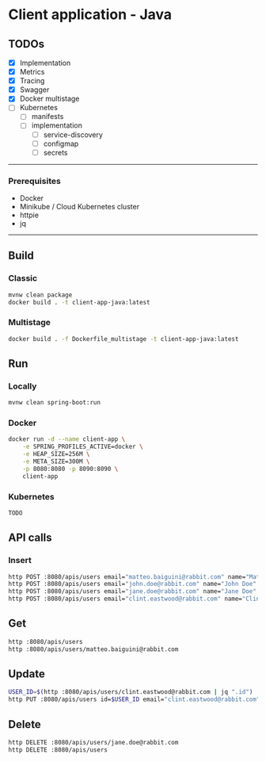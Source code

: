 
# Client application - Java

## TODOs

- [x] Implementation
- [x] Metrics
- [x] Tracing
- [x] Swagger
- [x] Docker multistage
- [ ] Kubernetes
	- [ ] manifests
	- [ ] implementation
		- [ ] service-discovery
		- [ ] configmap
		- [ ] secrets

---

### Prerequisites
* Docker
* Minikube / Cloud Kubernetes cluster
* httpie
* jq

---

## Build

### Classic
```bash
mvnw clean package
docker build . -t client-app-java:latest
```

### Multistage
```bash
docker build . -f Dockerfile_multistage -t client-app-java:latest
```

## Run

### Locally
```bash
mvnw clean spring-boot:run
```

### Docker
```bash
docker run -d --name client-app \
	-e SPRING_PROFILES_ACTIVE=docker \
	-e HEAP_SIZE=256M \
	-e META_SIZE=300M \
	-p 8080:8080 -p 8090:8090 \
	client-app
```

### Kubernetes
```bash
TODO
```

## API calls 

### Insert
```bash
http POST :8080/apis/users email="matteo.baiguini@rabbit.com" name="Matteo Baiguini" age=33
http POST :8080/apis/users email="john.doe@rabbit.com" name="John Doe" age=42
http POST :8080/apis/users email="jane.doe@rabbit.com" name="Jane Doe" age=24
http POST :8080/apis/users email="clint.eastwood@rabbit.com" name="Clint Eastwood" age=75
```

## Get
```bash
http :8080/apis/users
http :8080/apis/users/matteo.baiguini@rabbit.com
```

## Update
```bash
USER_ID=$(http :8080/apis/users/clint.eastwood@rabbit.com | jq ".id")
http PUT :8080/apis/users id=$USER_ID email="clint.eastwood@rabbit.com" name="Clint Eastwood" age=89
```

## Delete
```bash
http DELETE :8080/apis/users/jane.doe@rabbit.com
http DELETE :8080/apis/users
```
